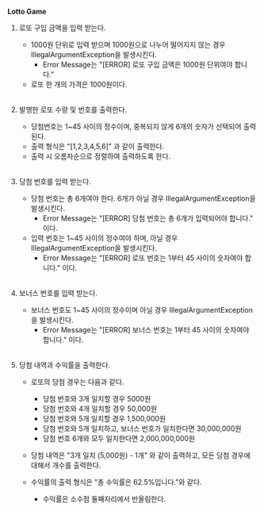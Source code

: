 **Lotto Game**

1. 로또 구입 금액을 입력 받는다.
   - 1000원 단위로 입력 받으며 1000원으로 나누어 떨어지지 않는 경우 IllegalArgumentException을 발생시킨다.</br>
     - Error Message는 "[ERROR] 로또 구입 금액은 1000원 단위여야 합니다."
   - 로또 한 개의 가격은 1000원이다.
   </br></br>
   
2. 발행한 로또 수량 및 번호를 출력한다.
   - 당첨번호는 1~45 사이의 정수이며, 중복되지 않게 6개의 숫자가 선택되어 출력된다.
   - 출력 형식은 "[1,2,3,4,5,6]" 과 같이 출력한다.
   - 출력 시 오름차순으로 정렬하여 출력하도록 한다.
</br></br>

3. 당첨 번호를 입력 받는다.
   - 당첨 번호는 총 6개여야 한다. 6개가 아닐 경우 IllegalArgumentException을 발생시킨다.</br>
     - Error Message는 "[ERROR] 당첨 번호는 총 6개가 입력되어야 합니다." 이다.
   - 입력 번호는 1~45 사이의 정수여야 하며, 아닐 경우 IllegalArgumentException을 발생시킨다.</br>
     - Error Message는 "[ERROR] 로또 번호는 1부터 45 사이의 숫자여야 합니다." 이다.
</br></br>

4. 보너스 번호를 입력 받는다.
   - 보너스 번호도 1~45 사이의 정수이며 아닐 경우 IllegalArgumentException을 발생시킨다.
     - Error Message는 "[ERROR] 보너스 번호는 1부터 45 사이의 숫자여야 합니다." 이다.
</br></br>


5. 당첨 내역과 수익률을 출력한다.
   - 로또의 당첨 경우는 다음과 같다.
       -  당첨 번호와 3개 일치할 경우 5000원
       -  당첨 번호와 4개 일치할 경우 50,000원
       -  당첨 번호와 5개 일치할 경우 1,500,000원
       -  당첨 번호와 5개 일치하고, 보너스 번호가 일치한다면 30,000,000원
       -  당첨 번호 6개와 모두 일치한다면 2,000,000,000원

   - 당첨 내역은 "3개 일치 (5,000원) - 1개" 와 같이 출력하고, 모든 당첨 경우에 대해서 개수를 출력한다.
   - 수익률의 출력 형식은 "총 수익률은 62.5%입니다."와 같다.
     - 수익률은 소수점 둘째자리에서 반올림한다.